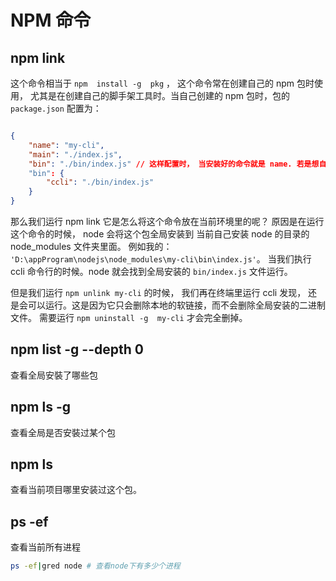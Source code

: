 # NPM 命令

## npm link

这个命令相当于 `npm  install -g  pkg` ， 这个命令常在创建自己的 npm 包时使用， 尤其是在创建自己的脚手架工具时。当自己创建的 npm 包时，包的 `package.json` 配置为：

```json

{
    "name": "my-cli",
    "main": "./index.js",
    "bin": "./bin/index.js" // 这样配置时， 当安装好的命令就是 name. 若是想自定义则用对象的形式。
    "bin": {
        "ccli": "./bin/index.js"
    }
}
```

那么我们运行 npm link 它是怎么将这个命令放在当前环境里的呢？ 原因是在运行这个命令的时候， node 会将这个包全局安装到 当前自己安装 node 的目录的 node_modules 文件夹里面。 例如我的：` 'D:\appProgram\nodejs\node_modules\my-cli\bin\index.js'`。
当我们执行 ccli 命令行的时候。node 就会找到全局安装的 `bin/index.js` 文件运行。

但是我们运行 `npm unlink my-cli` 的时候， 我们再在终端里运行 ccli 发现， 还是会可以运行。这是因为它只会删除本地的软链接，而不会删除全局安装的二进制文件。 需要运行 `npm uninstall -g  my-cli` 才会完全删掉。

## npm list -g --depth 0

查看全局安裝了哪些包

## npm ls <package name> -g

查看全局是否安裝过某个包

## npm ls <package name>

查看当前项目哪里安装过这个包。

## ps -ef

查看当前所有进程

```bash
ps -ef|gred node # 查看node下有多少个进程
```
